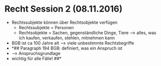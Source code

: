 # Recht Session 2 (08.11.2016)

* Rechtssubjekte können über Rechtsobjekte verfügen
  * Rechtssubjekte = Personen
  * Rechtsobjekte = Sachen, gegenständliche Dinge, Tiere --> alles, was ich kaufen, verkaufen, stehlen, mitnehmen kann
* BGB ist ca 100 Jahre alt --> viele unbestimmte Rechtsbegriffe
* *## Paragraph 194 BGB: definiert, was ein Anspruch ist
* --> Anspruchsgrundlage
* wichtig für alle Fälle! ##* 
